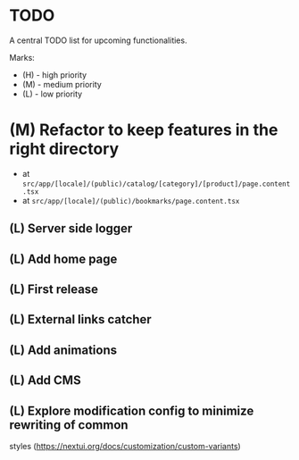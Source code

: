# TODO

A central TODO list for upcoming functionalities.

Marks:
- (H) - high priority
- (M) - medium priority
- (L) - low priority

# (M) Refactor to keep features in the right directory
  - at `src/app/[locale]/(public)/catalog/[category]/[product]/page.content.tsx`
  - at `src/app/[locale]/(public)/bookmarks/page.content.tsx`

## (L) Server side logger

## (L) Add home page

## (L) First release

## (L) External links catcher

## (L) Add animations

## (L) Add CMS

## (L) Explore modification config to minimize rewriting of common
  styles (https://nextui.org/docs/customization/custom-variants)
